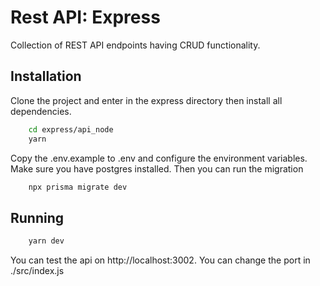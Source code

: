 
# Rest API: Express

Collection of REST API endpoints having CRUD functionality.



## Installation

Clone the project and enter in the express directory then install all dependencies.

```bash
    cd express/api_node
    yarn
```

Copy the .env.example to .env and configure the environment variables. Make sure you have postgres installed. Then you can run the migration

```bash
    npx prisma migrate dev
```

## Running

```bash
    yarn dev
```

You can test the api on http://localhost:3002. You can change the port in ./src/index.js